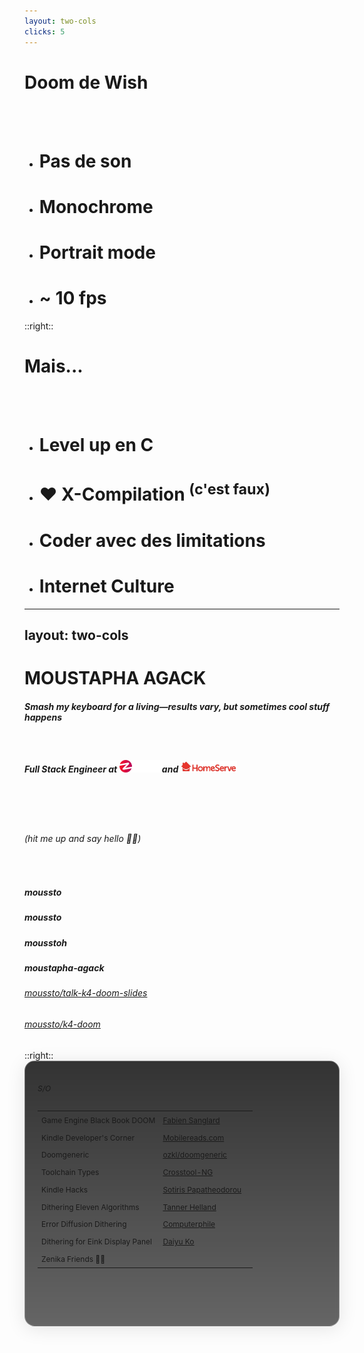 ```yaml
---
layout: two-cols
clicks: 5
---
```

# <div class="doom-gradient">Doom de Wish</div>

<br />
<br />

<v-clicks>

- <h1>Pas de son </h1>
- <h1> Monochrome </h1>
- <h1> Portrait mode </h1>
- <h1> ~ 10 fps </h1>

</v-clicks>

::right:: 

# <div class="doom-gradient" v-click=5>Mais...</div>

<br />
<br />

<v-clicks>

- <h1>Level up en C</h1>
- <h1>❤️ X-Compilation <sup>(c'est faux)</sup></h1> 
- <h1>Coder avec des limitations</h1> 
- <h1>Internet Culture</h1>

</v-clicks>


---
layout: two-cols
---

# <div class="doom-gradient">MOUSTAPHA AGACK</div>
<div class="flex flex-col h-full">

<div class="w-4/5 h-3/4">

##### _Smash my keyboard for a living—results vary, but sometimes cool stuff happens_

<br/>


##### Full Stack Engineer at <img src="./assets/zenika.png" width=65 pb-0.5 pl-1 pr-1 inline> and <img src="./assets/homeserve-inline.png" width=90 pl-1 pb-0.5 inline>

<br/>
<br/>
<br/>

###### (hit me up and say hello ✌🏾)
<br/>
<div class="grid grid-cols-2 gap-0.3">

##### <logos-bluesky class="social-icon"/> moussto
##### <mdi-github class="social-icon"/> moussto
##### <logos-twitter class="social-icon"/> mousstoh
##### <logos-linkedin-icon class="social-icon"/> moustapha-agack
</div>


</div>



<div class="sources justify-self-end">

###### <streamline-computer-screen-1-screen-device-electronics-monitor-diplay-computer class="source-icon"/>[moussto/talk-k4-doom-slides](https://github.com/Moussto/talk-k4-doom-slides/)
###### <streamline-programming-script-file-code-1-code-files-angle-programming-file-bracket class="source-icon"/>[moussto/k4-doom](https://github.com/Moussto/k4-doom)
</div>

</div>
::right::

<div class="thanks" w-full h-full>

######  S/O <streamline-hearts-symbol />

|                                   |                                                                                                                                      |                                                                                 |
|-----------------------------------|--------------------------------------------------------------------------------------------------------------------------------------|---------------------------------------------------------------------------------|
| Game Engine Black Book DOOM       | [Fabien Sanglard](https://fabiensanglard.net/gebbdoom/)                                                                              | <streamline-interface-content-book-content-books-book-close/>                   |
| Kindle Developer's Corner         | [Mobilereads.com](https://www.mobileread.com/forums/forumdisplay.php?f=150)                                                          | <streamline-interface-layout-2-column-header-layout-layouts-masthead-sidebar/>  |
| Doomgeneric                       | [ozkl/doomgeneric](https://github.com/ozkl/doomgeneric)                                                                              | <streamline-code-monitor-1 />                                                   |
| Toolchain Types                   | [Crosstool-NG](https://crosstool-ng.github.io/docs/toolchain-types/)                                                                 | <streamline-interface-file-text-text-common-file />                             |
| Kindle Hacks                      | [Sotiris Papatheodorou](https://git.sr.ht/~sotirisp/kindle-hacks)                                                                    | <streamline-code-monitor-1 />                                                   |
| Dithering Eleven Algorithms       | [Tanner Helland](https://tannerhelland.com/2012/12/28/dithering-eleven-algorithms-source-code.html)                                  | <streamline-interface-file-text-text-common-file />                             |
| Error Diffusion Dithering         | [Computerphile](https://www.youtube.com/watch?v=ico4fJfohMQ)                                                                         | <streamline-computer-logo-youtube-youtube-clip-social-video/>                   |
| Dithering  for Eink Display Panel | [Daiyu Ko](https://community.nxp.com/t5/i-MX-Processors-Knowledge-Base/Dithering-Implementation-for-Eink-Display-Panel/ta-p/1100219) | <streamline-interface-layout-2-column-header-layout-layouts-masthead-sidebar/>  |
| Zenika Friends 🙏🏽               |                                                                                                                                      |                                                                                 |

<br/>
<br/>
<br/>
<br/>


<div class="justify-self-end">
    <PoweredBySlidev class="slidev-thanks"/>
</div>

</div>



<style>
.source-icon {
    height: 13px;
    width: 13px;
    margin-right: 10px;
}

.social-icon {
    height: 20px;
    width: 20px;
    margin-right: 10px;
}

.thanks {
    font-size: 12px;
    border-radius: 16px;
    box-shadow: 0 4px 30px rgba(0, 0, 0, 0.1);
    backdrop-filter: blur(4.7px);
    -webkit-backdrop-filter: blur(4.7px);
    border: 1px solid rgba(255, 255, 255, 0.3);
    padding: 20px;
    background: linear-gradient(rgba(0, 0, 0, 0.8), rgba(0, 0, 0, 0.7), rgba(0, 0, 0, 0.6)), url("/assets/img/doom_bg.png");
    background-position: center top;
}




td {
    padding-top: 0.4rem;
    padding-bottom: 0.4rem;
}

</style>
